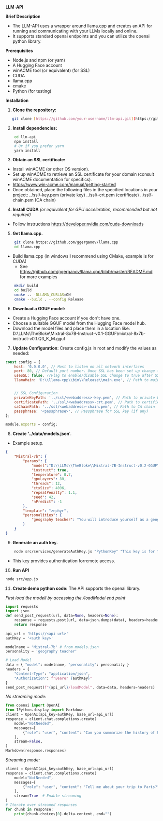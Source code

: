 **LLM-API**

**Brief Description**

* The LLM-API uses a wrapper around llama.cpp and creates an API for running and communicating with your LLMs locally and online.
* It supports standard openai endpoints and you can utilize the openai python library. 

**Prerequisites**

* Node.js and npm (or yarn)
* A Hugging Face account
* winACME tool (or equivalent) (for SSL)
* CUDA
* llama.cpp
* cmake
* Python (for testing)


**Installation**

1. **Clone the repository:**
```bash
   git clone [https://github.com/your-username/llm-api.git](https://github.com/your-username/llm-api.git)
```

2. **Install dependencies:**
```bash
    cd llm-api
    npm install 
    # Or if you prefer yarn
    yarn install
```

3. **Obtain an SSL certificate:**
- Install winACME (or other OS version).
- Set up winACME to retrieve an SSL certificate for your domain (consult winACME documentation for specifics).
- https://www.win-acme.com/manual/getting-started
- Once obtained, place the following files in the specified locations in your project:
    ../ssl/<webaddress>-key.pem (private key)
    ../ssl/<webaddress>-crt.pem (certificate)
    ../ssl/<webaddress>-chain.pem (CA chain)

4. **Install CUDA**
*(or equivalent for GPU acceleration, recommended but not required)*
- Follow instructions https://developer.nvidia.com/cuda-downloads

5. **Get llama.cpp.**
```bash
    git clone https://github.com/ggerganov/llama.cpp
    cd llama.cpp
```
- Build llama.cpp (in windows I recommend using CMake, example is for CUDA)
    - See https://github.com/ggerganov/llama.cpp/blob/master/README.md for more examples

```bash
    mkdir build
    cd build
    cmake .. -DLLAMA_CUBLAS=ON
    cmake --build . --config Release
```

6. **Download a GGUF model:**
- Create a Hugging Face account if you don't have one.
- Choose a suitable GGUF model from the Hugging Face model hub.
- Download the model files and place them in a location like:
    D:\\LLMs\\TheBloke\\Mixtral-8x7B-Instruct-v0.1-GGUF\\mixtral-8x7b-instruct-v0.1.Q3_K_M.gguf

7. **Update Configuration:**
Create config.js in root and modify the values as needed:
```javascript
const config = {
    host: '0.0.0.0', // Host to listen on all network interfaces
    port: 80, // Default port number. Once SSL has been set up change to 443  (443 for SSL, 80 for normal)
    useSSL: false, //Flag to enable/disable SSL change to true after SSL is set up with ACME
    llamaMain: 'D:\\llama-cpp\\bin\\Release\\main.exe', // Path to main.exe usually llama-cpp\bin\Release\main.exe


    // SSL Configuration
    privateKeyPath: '../ssl/<webaddress>-key.pem', // Path to private key
    certificatePath: '../ssl/<webaddress>-crt.pem', // Path to certificate
    caChainPath: '../ssl/<webaddress>-chain.pem', // Path to CA chain
    passphrase: '<passphrase>', // Passphrase for SSL key (if any)
};

module.exports = config;
```

8. **Create '../data/models.json'.**
- Example setup.
```json
{
    "Mistral-7b": {
        "params": {
            "model":"D:\\LLMs\\TheBloke\\Mistral-7B-Instruct-v0.2-GGUF\\mistral-7b-instruct-v0.2.Q4_K_M.gguf",
            "instruct": true,
            "temperature": 0.7,
            "gpuLayers": 80,
            "threads": 12,
            "ctxSize": 4096,
            "repeatPenalty": 1.1,
            "seed": 42,
            "nPredict": -1
        },
        "template": "zephyr",
        "personalities": {
            "geography teacher": "You will introduce yourself as a geography teacher. Your name is Tom and you are 26 years old. You love traveling and your passion is to share knowledge and this interest with your students. You once traveled to Paris and fell in love. You love to tell in detail about this trip."
        }
    }
}
```

9. **Generate an auth key.**
```bash
    node src/services/generateAuthKey.js "PythonKey" "This key is for testing purposes"
```
- This key provides authentication forremote access.

10. **Run API**
```bash
node src/app.js
```

11. **Create demo python code:**
The API supports the openai library.

*First load the modell by accessing the /loadModel end point*
```python
import requests
import json
def send_post_request(url, data=None, headers=None):
    response = requests.post(url, data=json.dumps(data), headers=headers)
    return response
    
api_url = 'https://<api url>'
authKey = '<auth key>'

modelname = 'Mistral-7b' # from models.json
personality = 'geography teacher'

# Load Model
data = { "model": modelname, "personality": personality }
headers = { 
    "Content-Type": "application/json",
    "Authorization": f"Bearer {authKey}"
}
send_post_request(f"{api_url}/loadModel", data=data, headers=headers)
```

*No streaming mode:*
```python
from openai import OpenAI
from IPython.display import Markdown
client = OpenAI(api_key=authKey, base_url=api_url)
response = client.chat.completions.create(
    model="NotNeeded",
    messages=[
        {"role": "user", "content": "Can you summarize the history of France?"}
    ],
    stream=False,
)
Markdown(response.responses)
```

*Streaming mode:*
```python
client = OpenAI(api_key=authKey, base_url=api_url)
response = client.chat.completions.create(
    model="NotNeeded", 
    messages=[
        {"role": "user", "content": "Tell me about your trip to Paris?"}
    ],
    stream=True  # Enable streaming
)
# Iterate over streamed responses
for chunk in response:
    print(chunk.choices[0].delta.content, end="")
```


